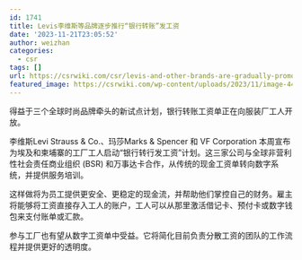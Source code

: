 ```yaml
---
id: 1741
title: Levis李维斯等品牌逐步推行“银行转账”发工资
date: '2023-11-21T23:05:52'
author: weizhan
categories:
  - csr
tags: []
url: https://csrwiki.com/csr/levis-and-other-brands-are-gradually-promoting-bank-transfer-to-pay-salaries
featured_image: https://csrwiki.com/wp-content/uploads/2023/11/image-44.png
---
```


得益于三个全球时尚品牌牵头的新试点计划，银行转账工资单正在向服装厂工人开放。

李维斯Levi Strauss & Co.、玛莎Marks & Spencer 和 VF Corporation 本周宣布为埃及和柬埔寨的工厂工人启动“银行转行发工资”计划。这三家公司与全球非营利性社会责任商业组织 (BSR) 和万事达卡合作，从传统的现金工资单转向数字系统，并提供服务培训。

这样做将为员工提供更安全、更稳定的现金流，并帮助他们掌控自己的财务。雇主将能够将工资直接存入工人的账户，工人可以从那里激活借记卡、预付卡或数字钱包来支付账单或汇款。

参与工厂也有望从数字工资单中受益。它将简化目前负责分散工资的团队的工作流程并提供更好的透明度。
